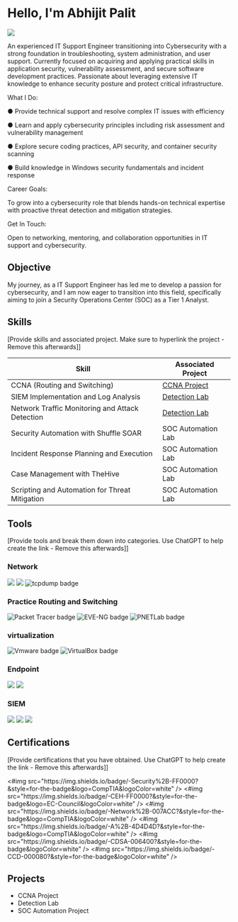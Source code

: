 # Hello, I'm Abhijit Palit
<a href="https://linkedin.com/in/abhijit-palit-8b494237b/"><img src="https://img.shields.io/badge/-LinkedIn-0072b1?&style=for-the-badge&logo=linkedin&logoColor=white" /></a>

An experienced IT Support Engineer transitioning into Cybersecurity with a strong foundation in troubleshooting, system administration, and user support. Currently focused on acquiring and applying practical skills in application security, vulnerability assessment, and secure software development practices. Passionate about leveraging extensive IT knowledge to enhance security posture and protect critical infrastructure.

What I Do:

● Provide technical support and resolve complex IT issues with efficiency

● Learn and apply cybersecurity principles including risk assessment and vulnerability management

● Explore secure coding practices, API security, and container security scanning

● Build knowledge in Windows security fundamentals and incident response

Career Goals:

To grow into a cybersecurity role that blends hands-on technical expertise with proactive threat detection and mitigation strategies.

Get In Touch:

Open to networking, mentoring, and collaboration opportunities in IT support and cybersecurity.

## Objective

My journey, as a IT Support Engineer has led me to develop a passion for cybersecurity, and I am now eager to transition into this field, specifically aiming to join a Security Operations Center (SOC) as a Tier 1 Analyst.

## Skills
[Provide skills and associated project. Make sure to hyperlink the project - Remove this afterwards]]

| Skill                                         | Associated Project         |
|-----------------------------------------------|----------------------------|
| CCNA (Routing and Switching)          | <a href="https://google.com">CCNA Project</a>|
| SIEM Implementation and Log Analysis          | <a href="https://google.com">Detection Lab</a>|
| Network Traffic Monitoring and Attack Detection | <a href="https://google.com">Detection Lab</a>|
| Security Automation with Shuffle SOAR         | SOC Automation Lab|
| Incident Response Planning and Execution      | SOC Automation Lab|
| Case Management with TheHive                  | SOC Automation Lab|
| Scripting and Automation for Threat Mitigation | SOC Automation Lab|

## Tools
[Provide tools and break them down into categories. Use ChatGPT to help create the link - Remove this afterwards]]

### Network
<div>
    <img src="https://img.shields.io/badge/-Wireshark-1679A7?&style=for-the-badge&logo=Wireshark&logoColor=white" />
    <img src="https://img.shields.io/badge/-Suricata-EF3B2D?&style=for-the-badge&logo=Suricata&logoColor=white" />
    <img src="https://img.shields.io/badge/-tcpdump-005f73?style=for-the-badge&logo=wireshark&logoColor=white" alt="tcpdump badge" />
</div>

### Practice Routing and Switching
<div>
    <img src="https://img.shields.io/badge/-Packet%20Tracer-0078D7?style=for-the-badge&logo=cisco&logoColor=white" alt="Packet Tracer badge" />
    <img src="https://img.shields.io/badge/-EVE--NG-2C3E50?style=for-the-badge&logo=virtualbox&logoColor=white" alt="EVE-NG badge" />
    <img src="https://img.shields.io/badge/-PNETLab-1F2937?style=for-the-badge&logo=linux&logoColor=white" alt="PNETLab badge" />
</div>

### virtualization
<div>
    <img src="https://img.shields.io/badge/-Vmware-607078?style=for-the-badge&logo=vmware&logoColor=white" alt="Vmware badge" />
    <img src="https://img.shields.io/badge/-VirtualBox-183A61?style=for-the-badge&logo=virtualbox&logoColor=white" alt="VirtualBox badge" />
</div>

### Endpoint
<div>
    <img src="https://img.shields.io/badge/-Microsoft_Defender_for_Endpoint-00A4EF?&style=for-the-badge&logo=Microsoft&logoColor=white" />
    <img src="https://img.shields.io/badge/-Velociraptor-4B275F?&style=for-the-badge&logo=Velociraptor&logoColor=white" />
</div>

### SIEM
<div>
    <img src="https://img.shields.io/badge/-Microsoft_Sentinel-0078D4?&style=for-the-badge&logo=Microsoft&logoColor=white" />
    <img src="https://img.shields.io/badge/-Splunk-000000?&style=for-the-badge&logo=Splunk&logoColor=white" />
    <img src="https://img.shields.io/badge/-Elastic-005571?&style=for-the-badge&logo=Elastic&logoColor=white" />
</div>

## Certifications
[Provide certifications that you have obtained. Use ChatGPT to help create the link - Remove this afterwards]]
<div>
<#img src="https://img.shields.io/badge/-Security%2B-FF0000?&style=for-the-badge&logo=CompTIA&logoColor=white" />
<#img src="https://img.shields.io/badge/-CEH-FF0000?&style=for-the-badge&logo=EC-Council&logoColor=white" />
<#img src="https://img.shields.io/badge/-Network%2B-007ACC?&style=for-the-badge&logo=CompTIA&logoColor=white" />
<#img src="https://img.shields.io/badge/-A%2B-4D4D4D?&style=for-the-badge&logo=CompTIA&logoColor=white" />
<#img src="https://img.shields.io/badge/-CDSA-006400?&style=for-the-badge&logoColor=white" />
<#img src="https://img.shields.io/badge/-CCD-000080?&style=for-the-badge&logoColor=white" />
</div>

## Projects
- CCNA Project
- Detection Lab
- SOC Automation Project
